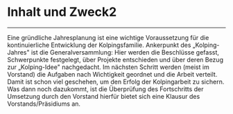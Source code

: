# Inhalt und Zweck2

---

Eine gründliche Jahresplanung ist eine wichtige Voraussetzung für die kontinuierliche Entwicklung der Kolpingsfamilie.
Ankerpunkt des „Kolping-Jahres" ist die Generalversammlung: Hier werden die Beschlüsse gefasst, Schwerpunkte festgelegt,
über Projekte entschieden und über deren Bezug zur „Kolping-Idee" nachgedacht. Im nächsten Schritt werden (meist im
Vorstand) die Aufgaben nach Wichtigkeit geordnet und die Arbeit verteilt. Damit ist schon viel geschehen, um den Erfolg
der Kolpingarbeit zu sichern. Was dann noch dazukommt, ist die Überprüfung des Fortschritts der Umsetzung durch den
Vorstand hierfür bietet sich eine Klausur des Vorstands/Präsidiums an.
